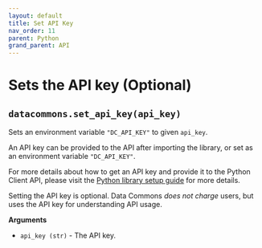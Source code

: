 ```yaml
---
layout: default
title: Set API Key
nav_order: 11
parent: Python
grand_parent: API
---
```


# Sets the API key (Optional)

## `datacommons.set_api_key(api_key)`

Sets an environment variable `"DC_API_KEY"` to given `api_key`.

An API key can be provided to
the API after importing the library, or set as an environment variable
`"DC_API_KEY"`.

For more details about how to get an API key and provide it to the Python
Client API, please visit the [Python library setup guide](/api/python/)
for more details.

Setting the API key is optional. Data Commons *does not charge* users, but uses the
API key for understanding API usage.

**Arguments**

*   `api_key (str)` - The API key.
